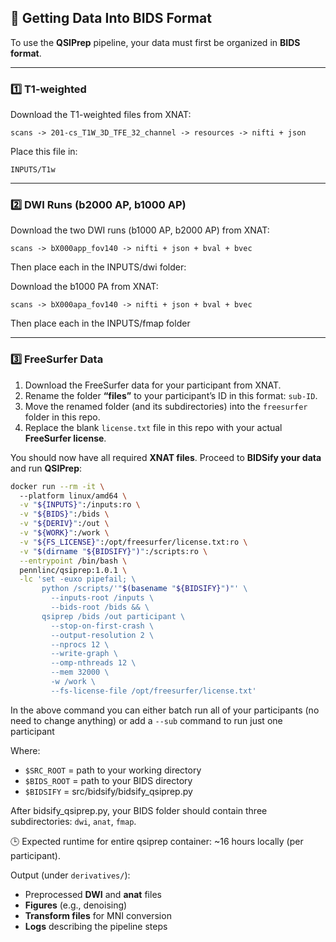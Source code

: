## 🧠 Getting Data Into BIDS Format

To use the **QSIPrep** pipeline, your data must first be organized in **BIDS format**.

---

### 1️⃣ T1-weighted 

Download the T1-weighted files from XNAT:

```
scans -> 201-cs_T1W_3D_TFE_32_channel -> resources -> nifti + json
```

Place this file in:

```
INPUTS/T1w
```

---

### 2️⃣ DWI Runs (b2000 AP, b1000 AP)

Download the two DWI runs (b1000 AP, b2000 AP) from XNAT:

```
scans -> bX000app_fov140 -> nifti + json + bval + bvec
```

Then place each in the INPUTS/dwi folder:

Download the b1000 PA from XNAT:

```
scans -> bX000apa_fov140 -> nifti + json + bval + bvec
```

Then place each in the INPUTS/fmap folder

---

### 3️⃣ FreeSurfer Data

1. Download the FreeSurfer data for your participant from XNAT.
2. Rename the folder **“files”** to your participant’s ID in this format: `sub-ID`.
3. Move the renamed folder (and its subdirectories) into the `freesurfer` folder in this repo.
4. Replace the blank `license.txt` file in this repo with your actual **FreeSurfer license**.


You should now have all required **XNAT files**. Proceed to **BIDSify your data** and run **QSIPrep**:

```bash
docker run --rm -it \                           
  --platform linux/amd64 \
  -v "${INPUTS}":/inputs:ro \
  -v "${BIDS}":/bids \
  -v "${DERIV}":/out \
  -v "${WORK}":/work \
  -v "${FS_LICENSE}":/opt/freesurfer/license.txt:ro \
  -v "$(dirname "${BIDSIFY}")":/scripts:ro \
  --entrypoint /bin/bash \
  pennlinc/qsiprep:1.0.1 \
  -lc 'set -euxo pipefail; \
       python /scripts/'"$(basename "${BIDSIFY}")"' \
         --inputs-root /inputs \
         --bids-root /bids && \
       qsiprep /bids /out participant \
         --stop-on-first-crash \
         --output-resolution 2 \
         --nprocs 12 \
         --write-graph \
         --omp-nthreads 12 \
         --mem 32000 \
         -w /work \
         --fs-license-file /opt/freesurfer/license.txt'
```

In the above command you can either batch run all of your participants (no need to change anything) or add a `--sub` command to run just one participant

Where:
- `$SRC_ROOT` = path to your working directory  
- `$BIDS_ROOT` = path to your BIDS directory  
- `$BIDSIFY` = src/bidsify/bidsify_qsiprep.py

After bidsify_qsiprep.py, your BIDS folder should contain three subdirectories: `dwi`, `anat`, `fmap`.

🕒 Expected runtime for entire qsiprep container: ~16 hours locally (per participant).

Output (under `derivatives/`):
- Preprocessed **DWI** and **anat** files
- **Figures** (e.g., denoising)
- **Transform files** for MNI conversion
- **Logs** describing the pipeline steps